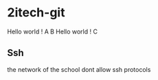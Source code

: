 # 2itech-git

Hello world ! A
B
Hello world !
C

## Ssh

the network of the school dont allow ssh protocols
